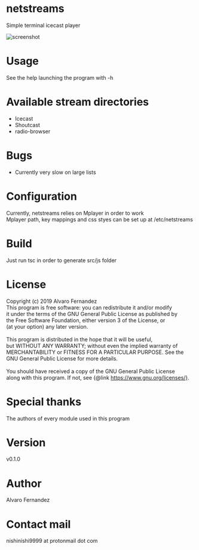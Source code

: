 # netstreams
Simple terminal icecast player

![screenshot](https://user-images.githubusercontent.com/14959143/55666699-1e3e5c80-5842-11e9-9179-e5a21b567df3.png)

# Usage
See the help launching the program with -h

# Available stream directories
- Icecast
- Shoutcast
- radio-browser

# Bugs
- Currently very slow on large lists

# Configuration
Currently, netstreams relies on Mplayer in order to work
<br>Mplayer path, key mappings and css styes can be set up at /etc/netstreams

# Build
Just run tsc in order to generate src/js folder

# License
Copyright (c) 2019 Alvaro Fernandez
<br>This program is free software: you can redistribute it and/or modify
<br>it under the terms of the GNU General Public License as published by
<br>the Free Software Foundation, either version 3 of the License, or
<br>(at your option) any later version.
<br>
<br>This program is distributed in the hope that it will be useful,
<br>but WITHOUT ANY WARRANTY; without even the implied warranty of
<br>MERCHANTABILITY or FITNESS FOR A PARTICULAR PURPOSE.  See the
<br>GNU General Public License for more details.
<br>
<br>You should have received a copy of the GNU General Public License
<br>along with this program.  If not, see {@link https://www.gnu.org/licenses/}.

# Special thanks
The authors of every module used in this program

# Version
v0.1.0

# Author
Alvaro Fernandez

# Contact mail
nishinishi9999 at protonmail dot com
